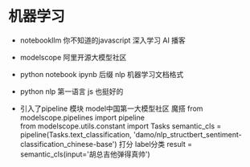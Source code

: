 # 机器学习 


- notebookllm
  你不知道的javascript 深入学习
  AI 播客


- modelscope
  阿里开源大模型社区
- python notebook
  ipynb 后缀
  nlp 机器学习文档格式

- python
  nlp  第一语言
  js 也挺好的

- 引入了pipeline 模块
  model中国第一大模型社区
  魔搭
  from modelscope.pipelines import pipeline\
  from modelscope.utils.constant import Tasks
  semantic_cls = pipeline(Tasks.text_classification, 'damo/nlp_structbert_sentiment-classification_chinese-base')
  打分 label分类 
  result = semantic_cls(input='胡总吉他弹得真帅')